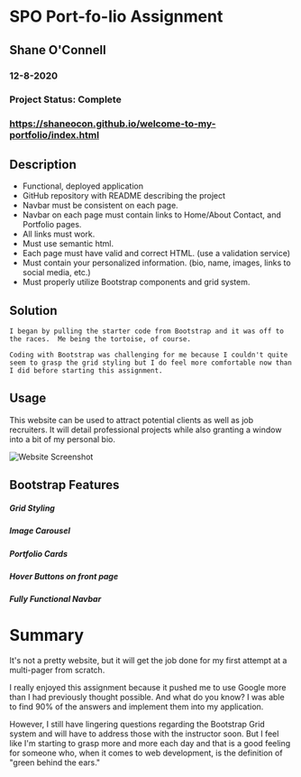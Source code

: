 # SPO Port-fo-lio Assignment
## Shane O'Connell
### 12-8-2020
### Project Status: Complete
### https://shaneocon.github.io/welcome-to-my-portfolio/index.html
## Description
 
- Functional, deployed application
- GitHub repository with README describing the project
- Navbar must be consistent on each page.
- Navbar on each page must contain links to Home/About Contact, and Portfolio pages.
- All links must work.
- Must use semantic html.
- Each page must have valid and correct HTML. (use a validation service)
- Must contain your personalized information. (bio, name, images, links to social media, etc.)
- Must properly utilize Bootstrap components and grid system.


## Solution
    I began by pulling the starter code from Bootstrap and it was off to the races.  Me being the tortoise, of course.  
    
    Coding with Bootstrap was challenging for me because I couldn't quite seem to grasp the grid styling but I do feel more comfortable now than I did before starting this assignment.   

## Usage 

This website can be used to attract potential clients as well as job recruiters.  It will detail professional projects while also granting a window into a bit of my personal bio.  


![Website Screenshot](images/website-screenshot.png)




## Bootstrap Features
##### Grid Styling
##### Image Carousel
##### Portfolio Cards
##### Hover Buttons on front page
##### Fully Functional Navbar


# Summary

It's not a pretty website, but it will get the job done for my first attempt at a multi-pager from scratch.  

I really enjoyed this assignment because it pushed me to use Google more than I had previously thought possible. And what do you know? I was able to find 90% of the answers and implement them into my application.  

However, I still have lingering questions regarding the Bootstrap Grid system and will have to address those with the instructor soon.  But I feel like I'm starting to grasp more and more each day and that is a good feeling for someone who, when it comes to web development, is the definition of "green behind the ears."





